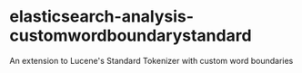 # elasticsearch-analysis-customwordboundarystandard
An extension to Lucene's Standard Tokenizer with custom word boundaries
